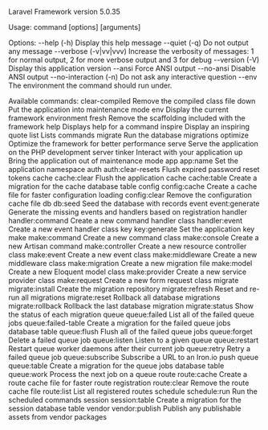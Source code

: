 Laravel Framework version 5.0.35

Usage:
 command [options] [arguments]

Options:
 --help (-h)           Display this help message
 --quiet (-q)          Do not output any message
 --verbose (-v|vv|vvv) Increase the verbosity of messages: 1 for normal output, 2 for more verbose output and 3 for debug
 --version (-V)        Display this application version
 --ansi                Force ANSI output
 --no-ansi             Disable ANSI output
 --no-interaction (-n) Do not ask any interactive question
 --env                 The environment the command should run under.

Available commands:
 clear-compiled       Remove the compiled class file
 down                 Put the application into maintenance mode
 env                  Display the current framework environment
 fresh                Remove the scaffolding included with the framework
 help                 Displays help for a command
 inspire              Display an inspiring quote
 list                 Lists commands
 migrate              Run the database migrations
 optimize             Optimize the framework for better performance
 serve                Serve the application on the PHP development server
 tinker               Interact with your application
 up                   Bring the application out of maintenance mode
app
 app:name             Set the application namespace
auth
 auth:clear-resets    Flush expired password reset tokens
cache
 cache:clear          Flush the application cache
 cache:table          Create a migration for the cache database table
config
 config:cache         Create a cache file for faster configuration loading
 config:clear         Remove the configuration cache file
db
 db:seed              Seed the database with records
event
 event:generate       Generate the missing events and handlers based on registration
handler
 handler:command      Create a new command handler class
 handler:event        Create a new event handler class
key
 key:generate         Set the application key
make
 make:command         Create a new command class
 make:console         Create a new Artisan command
 make:controller      Create a new resource controller class
 make:event           Create a new event class
 make:middleware      Create a new middleware class
 make:migration       Create a new migration file
 make:model           Create a new Eloquent model class
 make:provider        Create a new service provider class
 make:request         Create a new form request class
migrate
 migrate:install      Create the migration repository
 migrate:refresh      Reset and re-run all migrations
 migrate:reset        Rollback all database migrations
 migrate:rollback     Rollback the last database migration
 migrate:status       Show the status of each migration
queue
 queue:failed         List all of the failed queue jobs
 queue:failed-table   Create a migration for the failed queue jobs database table
 queue:flush          Flush all of the failed queue jobs
 queue:forget         Delete a failed queue job
 queue:listen         Listen to a given queue
 queue:restart        Restart queue worker daemons after their current job
 queue:retry          Retry a failed queue job
 queue:subscribe      Subscribe a URL to an Iron.io push queue
 queue:table          Create a migration for the queue jobs database table
 queue:work           Process the next job on a queue
route
 route:cache          Create a route cache file for faster route registration
 route:clear          Remove the route cache file
 route:list           List all registered routes
schedule
 schedule:run         Run the scheduled commands
session
 session:table        Create a migration for the session database table
vendor
 vendor:publish       Publish any publishable assets from vendor packages
